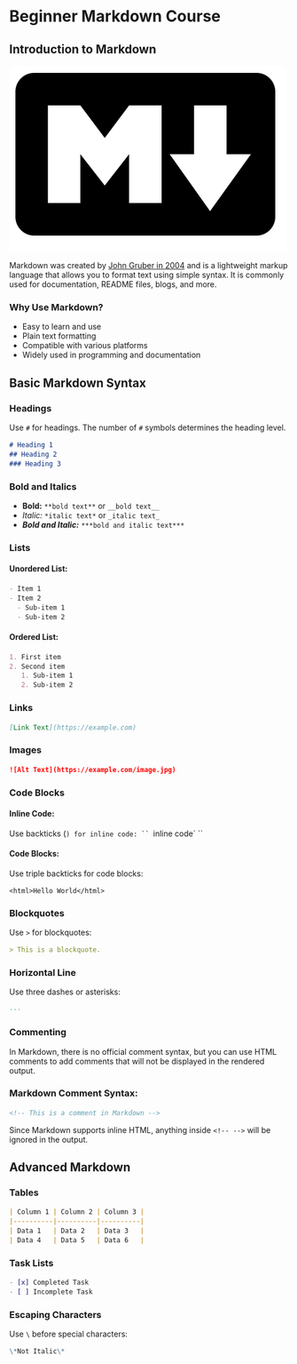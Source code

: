 # Beginner Markdown Course

## Introduction to Markdown


<p style="text-align: center;">

![Markdown logo](/markdown-512.png)

</p>

Markdown was created by [John Gruber in 2004](https://daringfireball.net/projects/markdown/) and is a lightweight markup language that allows you to format text using simple syntax. It is commonly used for documentation, README files, blogs, and more.

### Why Use Markdown?
- Easy to learn and use
- Plain text formatting
- Compatible with various platforms
- Widely used in programming and documentation

## Basic Markdown Syntax

### Headings
Use `#` for headings. The number of `#` symbols determines the heading level.
```markdown
# Heading 1
## Heading 2
### Heading 3
```

### Bold and Italics
- **Bold:** `**bold text**` or `__bold text__`
- *Italic:* `*italic text*` or `_italic text_`
- ***Bold and Italic:*** `***bold and italic text***`

### Lists
#### Unordered List:
```markdown
- Item 1
- Item 2
  - Sub-item 1
  - Sub-item 2
```
#### Ordered List:
```markdown
1. First item
2. Second item
   1. Sub-item 1
   2. Sub-item 2
```

### Links
```markdown
[Link Text](https://example.com)
```

### Images
```markdown
![Alt Text](https://example.com/image.jpg)
```

### Code Blocks
#### Inline Code:
Use backticks (`) for inline code: `` `inline code` ``

#### Code Blocks:
Use triple backticks for code blocks:

```
<html>Hello World</html>
```


### Blockquotes
Use `>` for blockquotes:
```markdown
> This is a blockquote.
```

### Horizontal Line
Use three dashes or asterisks:
```markdown
---
```

### Commenting
In Markdown, there is no official comment syntax, but you can use HTML comments to add comments that will not be displayed in the rendered output.

### Markdown Comment Syntax:
```markdown
<!-- This is a comment in Markdown -->
```

Since Markdown supports inline HTML, anything inside `<!-- -->` will be ignored in the output.

## Advanced Markdown

### Tables
```markdown
| Column 1 | Column 2 | Column 3 |
|----------|----------|----------|
| Data 1   | Data 2   | Data 3   |
| Data 4   | Data 5   | Data 6   |
```

### Task Lists
```markdown
- [x] Completed Task
- [ ] Incomplete Task
```

### Escaping Characters
Use `\` before special characters:
```markdown
\*Not Italic\*
```